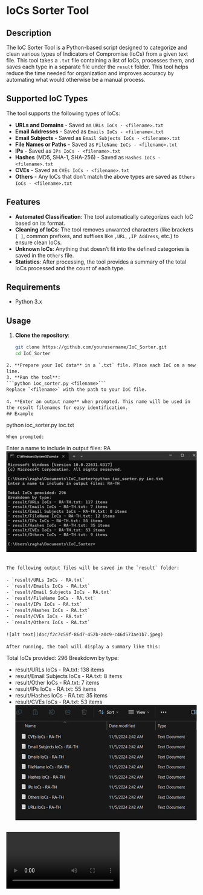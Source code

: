 # IoCs Sorter Tool

## Description

The IoC Sorter Tool is a Python-based script designed to categorize and clean various types of Indicators of Compromise (IoCs) from a given text file. This tool takes a `.txt` file containing a list of IoCs, processes them, and saves each type in a separate file under the `result` folder. This tool helps reduce the time needed for organization and improves accuracy by automating what would otherwise be a manual process.

## Supported IoC Types

The tool supports the following types of IoCs:

- **URLs and Domains** - Saved as `URLs IoCs - <filename>.txt`
- **Email Addresses** - Saved as `Emails IoCs - <filename>.txt`
- **Email Subjects** - Saved as `Email Subjects IoCs - <filename>.txt`
- **File Names or Paths** - Saved as `FileName IoCs - <filename>.txt`
- **IPs** - Saved as `IPs IoCs - <filename>.txt`
- **Hashes** (MD5, SHA-1, SHA-256) - Saved as `Hashes IoCs - <filename>.txt`
- **CVEs** - Saved as `CVEs IoCs - <filename>.txt`
- **Others** - Any IoCs that don’t match the above types are saved as `Others IoCs - <filename>.txt`

## Features

- **Automated Classification**: The tool automatically categorizes each IoC based on its format.
- **Cleaning of IoCs**: The tool removes unwanted characters (like brackets `[ ]`, common prefixes, and suffixes like `,URL`, `,IP Address`, etc.) to ensure clean IoCs.
- **Unknown IoCs**: Anything that doesn’t fit into the defined categories is saved in the `Others` file.
- **Statistics**: After processing, the tool provides a summary of the total IoCs processed and the count of each type.

## Requirements

- Python 3.x

## Usage

1. **Clone the repository**:
   ```bash
   git clone https://github.com/yourusername/IoC_Sorter.git
   cd IoC_Sorter
   ```

````
2. **Prepare your IoC data** in a `.txt` file. Place each IoC on a new line.
3. **Run the tool**:
```python ioc_sorter.py <filename>```
Replace `<filename>` with the path to your IoC file.

4. **Enter an output name** when prompted. This name will be used in the result filenames for easy identification.
## Example
````

python ioc_sorter.py ioc.txt

```
When prompted:
```

Enter a name to include in output files: RA
![alt text](doc/f2c7c59f-86d7-452b-a0c9-c46d573ae1b7.jpeg)
```

The following output files will be saved in the `result` folder:

- `result/URLs IoCs - RA.txt`
- `result/Emails IoCs - RA.txt`
- `result/Email Subjects IoCs - RA.txt`
- `result/FileName IoCs - RA.txt`
- `result/IPs IoCs - RA.txt`
- `result/Hashes IoCs - RA.txt`
- `result/CVEs IoCs - RA.txt`
- `result/Others IoCs - RA.txt`

![alt text](doc/f2c7c59f-86d7-452b-a0c9-c46d573ae1b7.jpeg)

After running, the tool will display a summary like this:
```

Total IoCs provided: 296
Breakdown by type:

- result/URLs IoCs - RA.txt: 138 items
- result/Email Subjects IoCs - RA.txt: 8 items
- result/Other IoCs - RA.txt: 7 items
- result/IPs IoCs - RA.txt: 55 items
- result/Hashes IoCs - RA.txt: 35 items
- result/CVEs IoCs - RA.txt: 53 items
![alt text](doc/1229f0bf-b939-4b82-beae-aa0cc82e48e3.jpeg)
```

```



<video controls src="doc/f7386287-2c22-4ee4-bba8-4af6a8550a06.mp4" title="Title"></video>
